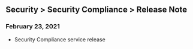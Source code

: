 ## Security > Security Compliance > Release Note

### February 23, 2021
* Security Compliance service release
